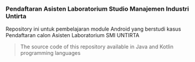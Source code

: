 ### Pendaftaran Asisten Laboratorium Studio Manajemen Industri Untirta
Repository ini untuk pembelajaran module Android yang berstudi kasus Pendaftaran calon Asisten Laboratorium SMI UNTIRTA

> The source code of this repository available in Java and Kotlin programming languages